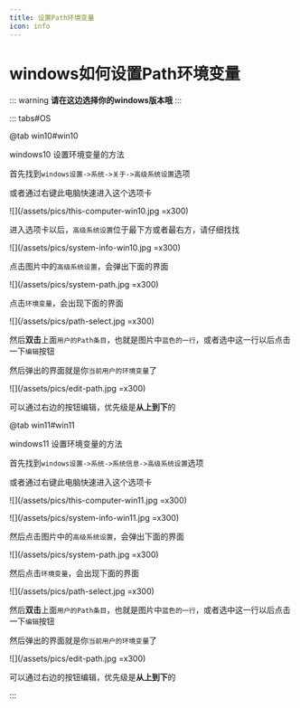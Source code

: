 ```yaml
---
title: 设置Path环境变量
icon: info
---
```


# windows如何设置Path环境变量

::: warning
**请在这边选择你的windows版本哦**
:::

::: tabs#OS

@tab win10#win10

windows10 设置环境变量的方法

首先找到`windows设置->系统->关于->高级系统设置`选项

或者通过右键此电脑快速进入这个选项卡

![](/assets/pics/this-computer-win10.jpg =x300)

进入选项卡以后，`高级系统设置`位于最下方或者最右方，请仔细找找

![](/assets/pics/system-info-win10.jpg =x300)

点击图片中的`高级系统设置`，会弹出下面的界面

![](/assets/pics/system-path.jpg =x300)

点击`环境变量`，会出现下面的界面

![](/assets/pics/path-select.jpg =x300)

然后**双击**上面`用户的Path条目`，也就是图片中`蓝色的一行`，或者选中这一行以后点击一下`编辑`按钮

然后弹出的界面就是你`当前用户的环境变量`了

![](/assets/pics/edit-path.jpg =x300)

可以通过右边的按钮编辑，优先级是**从上到下**的

@tab win11#win11

windows11 设置环境变量的方法

首先找到`windows设置->系统->系统信息->高级系统设置`选项

或者通过右键此电脑快速进入这个选项卡

![](/assets/pics/this-computer-win11.jpg =x300)

![](/assets/pics/system-info-win11.jpg =x300)

然后点击图片中的`高级系统设置`，会弹出下面的界面

![](/assets/pics/system-path.jpg =x300)

然后点击`环境变量`，会出现下面的界面

![](/assets/pics/path-select.jpg =x300)

然后**双击**上面`用户的Path条目`，也就是图片中`蓝色的一行`，或者选中这一行以后点击一下`编辑`按钮

然后弹出的界面就是你`当前用户的环境变量`了

![](/assets/pics/edit-path.jpg =x300)

可以通过右边的按钮编辑，优先级是**从上到下**的

:::